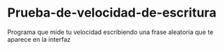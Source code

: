 # Prueba-de-velocidad-de-escritura
Programa que mide tu velocidad escribiendo una frase aleatoria que te aparece en la interfaz
